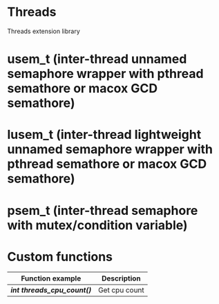 # Threads

Threads extension library

# usem_t (inter-thread unnamed semaphore wrapper with pthread semathore or macox GCD semathore)
# lusem_t (inter-thread lightweight unnamed semaphore wrapper with pthread semathore or macox GCD semathore)
# psem_t (inter-thread semaphore with mutex/condition variable)

# Custom functions
| Function example                | Description                                                         |
|---------------------------------|---------------------------------------------------------------------|
| ***int threads_cpu_count()***   | Get cpu count                        |
